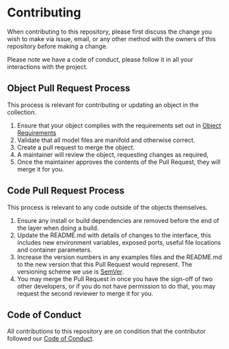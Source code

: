 # Contributing

When contributing to this repository, please first discuss the change you wish to make via issue,
email, or any other method with the owners of this repository before making a change. 

Please note we have a code of conduct, please follow it in all your interactions with the project.

## Object Pull Request Process

This process is relevant for contributing or updating an object in the collection.

1. Ensure that your object complies with the requirements set out in [Object Requirements](OBJECT-REQUIREMENTS.md)
2. Validate that all model files are manifold and otherwise correct.
3. Create a pull request to merge the object.
4. A maintainer will review the object, requesting changes as required,
5. Once the maintainer approves the contents of the Pull Request, they will merge it for you.

## Code Pull Request Process

This process is relevant to any code outside of the objects themselves.

1. Ensure any install or build dependencies are removed before the end of the layer when doing a 
   build.
2. Update the README.md with details of changes to the interface, this includes new environment 
   variables, exposed ports, useful file locations and container parameters.
3. Increase the version numbers in any examples files and the README.md to the new version that this
   Pull Request would represent. The versioning scheme we use is [SemVer](http://semver.org/).
4. You may merge the Pull Request in once you have the sign-off of two other developers, or if you 
   do not have permission to do that, you may request the second reviewer to merge it for you.

## Code of Conduct
All contributions to this repository are on condition that the contributor followed our [Code of Conduct](CODE_OF_CONDUCT.md).